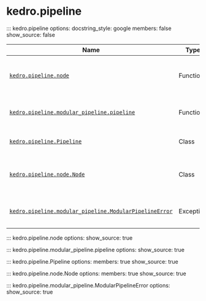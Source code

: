 # kedro.pipeline

::: kedro.pipeline
    options:
      docstring_style: google
      members: false
      show_source: false

| Name                          | Type       | Description                                      |
|-------------------------------|------------|--------------------------------------------------|
| [`kedro.pipeline.node`](#kedro.pipeline.node) | Function   | A decorator to define a node in a Kedro pipeline. |
| [`kedro.pipeline.modular_pipeline.pipeline`](#kedro.pipeline.modular_pipeline.pipeline) | Function | A helper to create modular pipelines.            |
| [`kedro.pipeline.Pipeline`](#kedro.pipeline.Pipeline) | Class      | Represents a Kedro pipeline.                    |
| [`kedro.pipeline.node.Node`](#kedro.pipeline.node.Node) | Class      | Represents a single node in a Kedro pipeline.   |
| [`kedro.pipeline.modular_pipeline.ModularPipelineError`](#kedro.pipeline.modular_pipeline.ModularPipelineError) | Exception | Raised for errors in modular pipelines.         |

::: kedro.pipeline.node
    options:
      show_source: true

::: kedro.pipeline.modular_pipeline.pipeline
    options:
      show_source: true

::: kedro.pipeline.Pipeline
    options:
      members: true
      show_source: true

::: kedro.pipeline.node.Node
    options:
      members: true
      show_source: true

::: kedro.pipeline.modular_pipeline.ModularPipelineError
    options:
      show_source: true